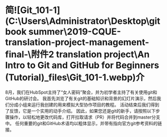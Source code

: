 # 简![Git_101-1](C:\Users\Administrator\Desktop\gitbook summer\2019-CQUE-translation-project-management-final-\附件2 translation project\An Intro to Git and GitHub for Beginners (Tutorial)_files\Git_101-1.webp)介

8月，我们在HubSpot主持了“女人密码”聚会，并为初学者主持了有关使用git和GitHub的研讨会。 我首先浏览了有关git的基础知识和背景的幻灯片演示，然后我们分成小组来运行我创建的用来模拟大型协作项目的教程。 活动结束后我们得到了反馈，它是一个实用的动手介绍。 因此，如果您还是git的新手，请按照以下步骤操作，以轻松地更改代码库，打开拉取请求（PR）并将代码合并到master分支中。 任何重要的git和GitHub术语均以粗体显示，并带有指向官方git参考资料的链接。

